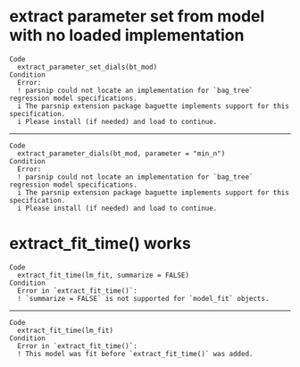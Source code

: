 # extract parameter set from model with no loaded implementation

    Code
      extract_parameter_set_dials(bt_mod)
    Condition
      Error:
      ! parsnip could not locate an implementation for `bag_tree` regression model specifications.
      i The parsnip extension package baguette implements support for this specification.
      i Please install (if needed) and load to continue.

---

    Code
      extract_parameter_dials(bt_mod, parameter = "min_n")
    Condition
      Error:
      ! parsnip could not locate an implementation for `bag_tree` regression model specifications.
      i The parsnip extension package baguette implements support for this specification.
      i Please install (if needed) and load to continue.

# extract_fit_time() works

    Code
      extract_fit_time(lm_fit, summarize = FALSE)
    Condition
      Error in `extract_fit_time()`:
      ! `summarize = FALSE` is not supported for `model_fit` objects.

---

    Code
      extract_fit_time(lm_fit)
    Condition
      Error in `extract_fit_time()`:
      ! This model was fit before `extract_fit_time()` was added.

